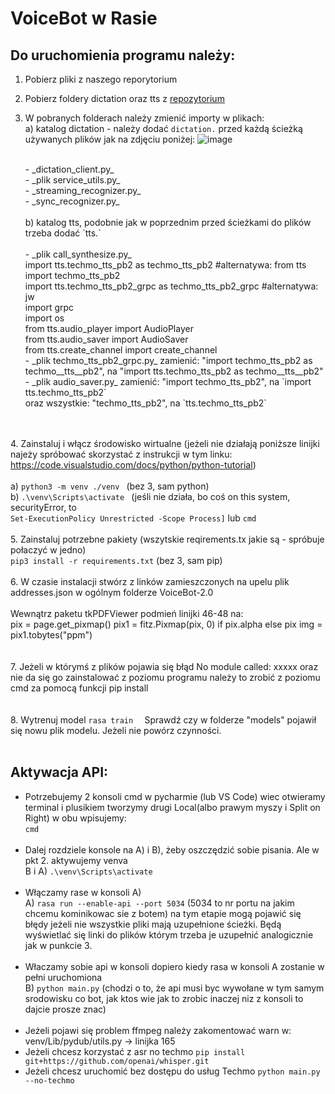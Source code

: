 # **VoiceBot w Rasie**

## Do uruchomienia programu należy:
1. Pobierz pliki z naszego reporytorium 
2. Pobierz foldery dictation oraz tts z [repozytorium](https://github.com/marcinwitkowski/tm-clients)
3. W pobranych folderach należy zmienić importy w plikach:
     <br>a) katalog dictation - należy dodać `dictation.` przed każdą ścieżką używanych plików jak na zdjęciu poniżej: 
     ![image](https://user-images.githubusercontent.com/84012463/210514571-3c30a804-36d4-4b9a-b983-3adc327ce78c.png)

    <br>
   - _dictation_client.py_
    <br>
   - _plik service_utils.py_
    <br>
   - _streaming_recognizer.py_
    <br>
   - _sync_recognizer.py_
    <br>
    <br>b) katalog tts, podobnie jak w poprzednim przed ścieżkami do plików trzeba dodać `tts.` 
    <br>
    <br> 
   -  _plik call_synthesize.py_
    <br> import tts.techmo_tts_pb2 as techmo_tts_pb2              #alternatywa: from tts import techmo_tts_pb2
    <br> import tts.techmo_tts_pb2_grpc as techmo_tts_pb2_grpc    #alternatywa: jw
    <br> import grpc
    <br> import os
    <br> from tts.audio_player import AudioPlayer
    <br> from tts.audio_saver import AudioSaver
    <br> from tts.create_channel import create_channel
    <br>
    - _plik techmo_tts_pb2_grpc.py_
	zamienić: "import techmo_tts_pb2 as techmo__tts__pb2", na "import tts.techmo_tts_pb2 as techmo__tts__pb2"
   <br>
    - _plik audio_saver.py_
	zamienić: "import techmo_tts_pb2", na `import tts.techmo_tts_pb2`
	<br>oraz wszystkie: "techmo_tts_pb2", na `tts.techmo_tts_pb2`
<br><br> 
4. Zainstaluj i włącz środowisko wirtualne (jeżeli nie działają poniższe linijki najeży spróbować skorzystać z instrukcji w tym linku: https://code.visualstudio.com/docs/python/python-tutorial)
 <br>
 <br>a) `python3 -m venv ./venv `      (bez 3, sam python)
 <br>b) `.\venv\Scripts\activate `      (jeśli nie działa, bo coś on this system, securityError, to      
`Set-ExecutionPolicy Unrestricted -Scope Process]` lub `cmd`
<br><br> 
5. Zainstaluj potrzebne pakiety (wszytskie reqirements.tx jakie są - spróbuje połaczyć w jedno)
	<br>`pip3 install -r requirements.txt` (bez 3, sam pip)
<br><br> 
6. W czasie instalacji stwórz z linków zamieszczonych na upelu plik addresses.json w ogólnym folderze VoiceBot-2.0
<br><br>
Wewnątrz paketu tkPDFViewer podmień linijki 46-48 na: <br>
                pix = page.get_pixmap()
                pix1 = fitz.Pixmap(pix, 0) if pix.alpha else pix
                img = pix1.tobytes("ppm")
<br><br>	
7. Jeżeli w którymś z plików pojawia się błąd No module called: xxxxx 
oraz nie da się go zainstalować z poziomu programu należy to zrobić 
z poziomu cmd za pomocą funkcji pip install		
<br><br>
8. Wytrenuj model
	`rasa train  `
Sprawdź czy w folderze "models" pojawił się nowu plik modelu. Jeżeli nie powórz czynności.
<br><br> 
## Aktywacja API:
- Potrzebujemy 2 konsoli cmd w pycharmie (lub VS Code) wiec otwieramy terminal
   i plusikiem tworzymy drugi Local(albo prawym myszy i Split on Right) w obu wpisujemy:
    <br> `cmd`
 <br><br> 
- Dalej rozdziele konsole na A) i B), żeby oszczędzić sobie pisania. Ale w pkt 2. aktywujemy venva
    <br> B i A) `.\venv\Scripts\activate`
<br><br> 
- Włączamy rase w konsoli A)
  <br>  A) `rasa run --enable-api --port 5034`       (5034 to nr portu na jakim chcemu kominikowac sie z botem) 
  na tym etapie mogą pojawić się błędy jeżeli nie wszystkie pliki mają uzupełnione ścieżki. Będą wyświetlać się linki do plików którym trzeba je uzupełnić analogicznie jak w punkcie 3. 
<br><br> 
- Właczamy sobie api w konsoli dopiero kiedy rasa w konsoli A zostanie w pełni uruchomiona
   <br>B) `python main.py`                      (chodzi o to, że api musi byc wywołane w tym samym srodowisku co bot,
                                               jak ktos wie jak to zrobic inaczej niz z konsoli to dajcie prosze znac) 
<br><br> 
- Jeżeli pojawi się problem ffmpeg należy zakomentować warn w:
venv/Lib/pydub/utils.py -> linijka 165
- Jeżeli chcesz korzystać z asr no techmo `pip install git+https://github.com/openai/whisper.git `
- Jeżeli chcesz uruchomić bez dostępu do usług Techmo `python main.py --no-techmo`
